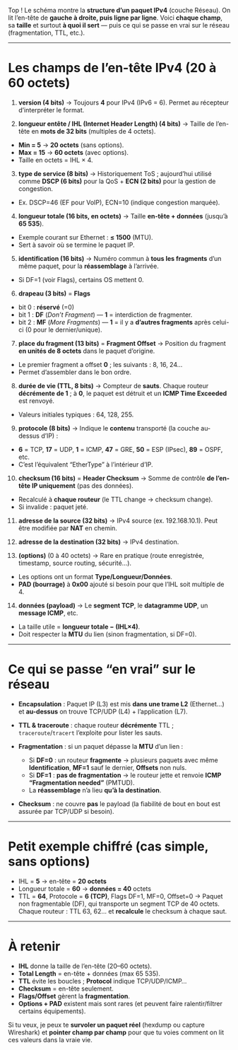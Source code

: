 Top ! Le schéma montre la **structure d’un paquet IPv4** (couche Réseau). On lit l’en-tête de **gauche à droite, puis ligne par ligne**. Voici **chaque champ**, sa **taille** et surtout **à quoi il sert** — puis ce qui se passe en vrai sur le réseau (fragmentation, TTL, etc.).

---

# Les champs de l’en-tête IPv4 (20 à 60 octets)

1. **version (4 bits)**
   → Toujours **4** pour IPv4 (IPv6 = 6). Permet au récepteur d’interpréter le format.

2. **longueur entête / IHL (Internet Header Length) (4 bits)**
   → Taille de l’en-tête en **mots de 32 bits** (multiples de 4 octets).

* **Min = 5** → **20 octets** (sans options).
* **Max = 15** → **60 octets** (avec options).
* Taille en octets = IHL × 4.

3. **type de service (8 bits)**
   → Historiquement ToS ; aujourd’hui utilisé comme **DSCP (6 bits)** pour la QoS + **ECN (2 bits)** pour la gestion de congestion.

* Ex. DSCP=46 (EF pour VoIP), ECN=10 (indique congestion marquée).

4. **longueur totale (16 bits, en octets)**
   → Taille **en-tête + données** (jusqu’à **65 535**).

* Exemple courant sur Ethernet : **≤ 1500** (MTU).
* Sert à savoir où se termine le paquet IP.

5. **identification (16 bits)**
   → Numéro commun à **tous les fragments** d’un même paquet, pour la **réassemblage** à l’arrivée.

* Si DF=1 (voir Flags), certains OS mettent 0.

6. **drapeau (3 bits)** = **Flags**

* bit 0 : **réservé** (=0)
* bit 1 : **DF** (*Don’t Fragment*) — **1** = interdiction de fragmenter.
* bit 2 : **MF** (*More Fragments*) — **1** = il y a **d’autres fragments** après celui-ci (0 pour le dernier/unique).

7. **place du fragment (13 bits)** = **Fragment Offset**
   → Position du fragment **en unités de 8 octets** dans le paquet d’origine.

* Le premier fragment a offset **0** ; les suivants : 8, 16, 24…
* Permet d’assembler dans le bon ordre.

8. **durée de vie (TTL, 8 bits)**
   → Compteur de **sauts**. Chaque routeur **décrémente de 1** ; à **0**, le paquet est détruit et un **ICMP Time Exceeded** est renvoyé.

* Valeurs initiales typiques : 64, 128, 255.

9. **protocole (8 bits)**
   → Indique le **contenu** transporté (la couche au-dessus d’IP) :

* **6** = TCP, **17** = UDP, **1** = ICMP, **47** = GRE, **50** = ESP (IPsec), **89** = OSPF, etc.
* C’est l’équivalent “EtherType” à l’intérieur d’IP.

10. **checksum (16 bits)** = **Header Checksum**
    → Somme de contrôle **de l’en-tête IP uniquement** (pas des données).

* Recalculé à **chaque routeur** (le TTL change → checksum change).
* Si invalide : paquet jeté.

11. **adresse de la source (32 bits)**
    → IPv4 source (ex. 192.168.10.1). Peut être modifiée par **NAT** en chemin.

12. **adresse de la destination (32 bits)**
    → IPv4 destination.

13. **(options)** (0 à 40 octets)
    → Rare en pratique (route enregistrée, timestamp, source routing, sécurité…).

* Les options ont un format **Type/Longueur/Données**.
* **PAD (bourrage)** à **0x00** ajouté si besoin pour que l’IHL soit multiple de 4.

14. **données (payload)**
    → Le **segment TCP**, le **datagramme UDP**, un **message ICMP**, etc.

* La taille utile = **longueur totale − (IHL×4)**.
* Doit respecter la **MTU** du lien (sinon fragmentation, si DF=0).

---

# Ce qui se passe “en vrai” sur le réseau

* **Encapsulation** : Paquet IP (L3) est mis **dans une trame L2** (Ethernet…) et **au-dessus** on trouve TCP/UDP (L4) + l’application (L7).
* **TTL & traceroute** : chaque routeur **décrémente** TTL ; `traceroute`/`tracert` l’exploite pour lister les sauts.
* **Fragmentation** : si un paquet dépasse la **MTU** d’un lien :

  * Si **DF=0** : un routeur **fragmente** → plusieurs paquets avec même **Identification**, **MF=1** sauf le dernier, **Offsets** non nuls.
  * Si **DF=1** : **pas de fragmentation** → le routeur jette et renvoie **ICMP “Fragmentation needed”** (PMTUD).
  * La **réassemblage** n’a lieu **qu’à la destination**.
* **Checksum** : ne couvre **pas** le payload (la fiabilité de bout en bout est assurée par TCP/UDP si besoin).

---

# Petit exemple chiffré (cas simple, sans options)

* IHL = **5** → en-tête = **20 octets**
* Longueur totale = **60** → **données = 40** octets
* TTL = **64**, Protocole = **6 (TCP)**, Flags DF=1, MF=0, Offset=0
  → Paquet non fragmentable (DF), qui transporte un segment TCP de 40 octets. Chaque routeur : TTL 63, 62… et **recalcule** le checksum à chaque saut.

---

# À retenir

* **IHL** donne la taille de l’en-tête (20–60 octets).
* **Total Length** = en-tête + données (max 65 535).
* **TTL** évite les boucles ; **Protocol** indique TCP/UDP/ICMP…
* **Checksum** = en-tête seulement.
* **Flags/Offset** gèrent la **fragmentation**.
* **Options + PAD** existent mais sont rares (et peuvent faire ralentir/filtrer certains équipements).

Si tu veux, je peux te **survoler un paquet réel** (hexdump ou capture Wireshark) et **pointer champ par champ** pour que tu voies comment on lit ces valeurs dans la vraie vie.
